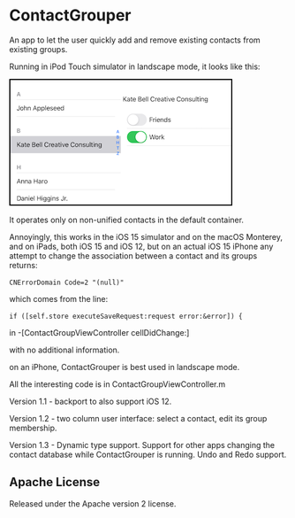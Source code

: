 #  ContactGrouper

An app to let the user quickly add and remove existing contacts from existing groups.

Running in iPod Touch simulator in landscape mode, it looks like this:

![sample](images/sample.png)

It operates only on non-unified contacts in the default container.

Annoyingly, this works in the iOS 15 simulator and on the macOS Monterey, and on iPads, both 
iOS 15 and iOS 12, but on an actual iOS 15 iPhone any attempt to change the association between
a contact and its groups returns:

    CNErrorDomain Code=2 "(null)"

which comes from the line:

    if ([self.store executeSaveRequest:request error:&error]) {

in -[ContactGroupViewController cellDidChange:]

with no additional information.

on an iPhone, ContactGrouper is best used in landscape mode.

All the interesting code is in ContactGroupViewController.m


Version 1.1 - backport to also support iOS 12.

Version 1.2 - two column user interface: select a contact, edit its group membership.

Version 1.3 - Dynamic type support.
Support for other apps changing the contact database while ContactGrouper is running.
Undo and Redo support. 

## Apache License

Released under the Apache version 2 license.

